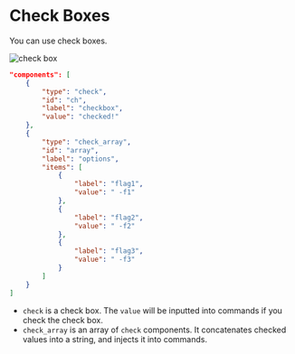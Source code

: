 # Check Boxes

You can use check boxes.  

![check box](https://github.com/matyalatte/tuw/assets/69258547/205ffb2e-355b-4619-a132-c2a2293c18f7)

```json
"components": [
    {
        "type": "check",
        "id": "ch",
        "label": "checkbox",
        "value": "checked!"
    },
    {
        "type": "check_array",
        "id": "array",
        "label": "options",
        "items": [
            {
                "label": "flag1",
                "value": " -f1"
            },
            {
                "label": "flag2",
                "value": " -f2"
            },
            {
                "label": "flag3",
                "value": " -f3"
            }
        ]
    }
]
```

-   `check` is a check box. The `value` will be inputted into commands if you check the check box.
-   `check_array` is an array of `check` components. It concatenates checked values into a string, and injects it into commands.
